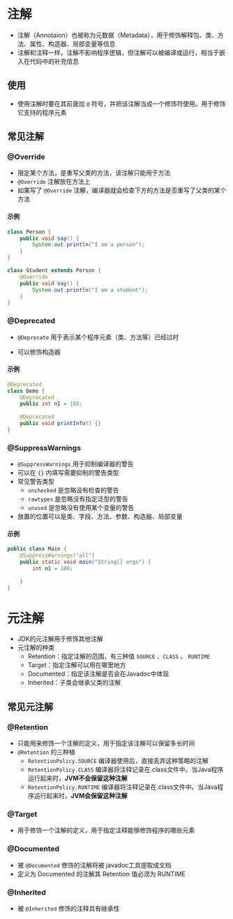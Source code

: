 # 注解

-   注解（Annotaion）也被称为元数据（Metadata），用于修饰解释包、类、方法、属性、构造器、局部变量等信息
-   注解和注释一样，注解不影响程序逻辑，但注解可以被编译或运行，相当于嵌入在代码中的补充信息

## 使用

-   使用注解时要在其前面加 `@` 符号，并把该注解当成一个修饰符使用。用于修饰它支持的程序元素

## 常见注解

### @Override

-   限定某个方法，是重写父类的方法，该注解只能用于方法
-   `@Override` 注解放在方法上
-   如果写了 `@Override` 注解，编译器就会检查下方的方法是否重写了父类的某个方法

#### 示例

```Java
class Person {
    public void say() {
        System.out.println("I am a person");
    }
}

class Student extends Person {
    @Override
    public void say() {
        System.out.println("I am a student");
    }
}
```

### @Deprecated

-   `@Deprecate` 用于表示某个程序元素（类、方法等）已经过时

-   可以修饰构造器

#### 示例

```Java
@Deprecated
class Demo {
    @Deprecated
    public int n1 = 100;
    
    @Deprecated
    public void printInfo() {}
}
```

### @SuppressWarnings

-   `@SuppressWarnings` 用于抑制编译器的警告
-   可以在 `{}` 内填写需要抑制的警告类型
-   常见警告类型
    -   `unchecked` 是忽略没有检查的警告
    -   `rawtypes` 是忽略没有指定泛型的警告
    -   `unused` 是忽略没有使用某个变量的警告
-   放置的位置可以是类、字段、方法、参数、构造器、局部变量

#### 示例

```java
public class Main {
    @SuppressWarnings("all")
    public static void main("String[] args") {
        int n1 = 100;
        
    }
}
```

# 元注解

-   JDK的元注解用于修饰其他注解
-   元注解的种类
    -   Retention：指定注解的范围，有三种值 `SOURCE`  、`CLASS` 、 `RUNTIME`
    -   Target：指定注解可以用在哪里地方
    -   Documented：指定该注解是否会在Javadoc中体现
    -   Inherited：子类会继承父类的注解

## 常见元注解

### @Retention

-   只能用来修饰一个注解的定义，用于指定该注解可以保留多长时间
-   `@Retention` 的三种植
    -   `RetentionPolicy.SOURCE`  编译器使用后，直接丢弃这种策略的注解
    -   `RetentionPolicy.CLASS` 编译器将注释记录在.class文件中。当Java程序运行起来时，**JVM不会保留这种注解**
    -   `RetentionPolicy.RUNTIME` 编译器将注释记录在.class文件中。当Java程序运行起来时，**JVM会保留这种注解**

### @Target

-   用于修饰一个注解的定义，用于指定注释能够修饰程序的哪些元素

### @Documented

-   被 `@Documented` 修饰的注解将被 javadoc工具提取成文档
-   定义为 Documented 的注解其 Retention 值必须为 RUNTIME

### @Inherited

-   被 `@Inherited` 修饰的注释具有继承性
